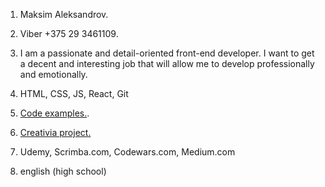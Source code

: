 1. Maksim Aleksandrov.

2. Viber +375 29 3461109.
3. I am a passionate and detail-oriented front-end developer.
I want to get a decent and interesting job that will allow me to develop professionally and emotionally.
4. HTML, CSS, JS, React, Git
5.  [Code examples.](https://github.com/aliaksandrow/Creativia/blob/master/index.js).
6. [Creativia project.](https://github.com/aliaksandrow/Creativia)

7. Udemy, Scrimba.com, Codewars.com, Medium.com
8. english (high school)
